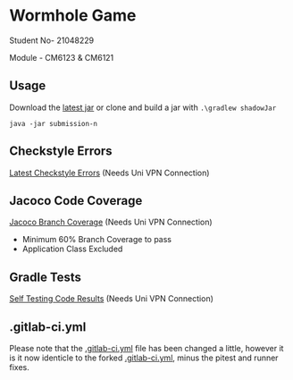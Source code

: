 # Wormhole Game
Student No- 21048229

Module - CM6123 & CM6121

## Usage

Download the [latest jar](https://git.cardiff.ac.uk/c21048229/wormhole-21048229-2022/-/releases) or clone and build a jar with 
`.\gradlew shadowJar`

`java -jar submission-n`

## Checkstyle Errors

[Latest Checkstyle Errors](https://c21048229.gitpages.cardiff.ac.uk/wormhole-21048229-2022/checkstyle/main.html) (Needs Uni VPN Connection)

## Jacoco Code Coverage

[Jacoco Branch Coverage](https://c21048229.gitpages.cardiff.ac.uk/wormhole-21048229-2022/jacocoHtml/) (Needs Uni VPN Connection)

- Minimum 60% Branch Coverage to pass
- Application Class Excluded

## Gradle Tests

[Self Testing Code Results](https://c21048229.gitpages.cardiff.ac.uk/wormhole-21048229-2022/tests/test/packages/com.cm6123.wormhole.html) (Needs Uni VPN Connection)

## .gitlab-ci.yml

Please note that the [.gitlab-ci.yml](https://git.cardiff.ac.uk/c21048229/wormhole-21048229-2022/-/blob/master/.gitlab-ci.yml) file has been changed a little, however it is it now identicle to the forked [.gitlab-ci.yml](https://git.cardiff.ac.uk/ase-sds21/ase-sds2/assessment-1-2022-starter/-/blob/master/.gitlab-ci.yml), minus the pitest and runner fixes.
